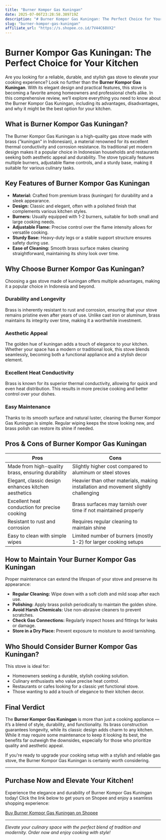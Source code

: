 ```yaml
---
title: "Burner Kompor Gas Kuningan"
date: 2025-07-06T23:28:58.389719Z
description: "# Burner Kompor Gas Kuningan: The Perfect Choice for Your Kitchen..."
slug: "burner-kompor-gas-kuningan"
affiliate_url: "https://s.shopee.co.id/7V44C68VX2"
---
```

# Burner Kompor Gas Kuningan: The Perfect Choice for Your Kitchen

Are you looking for a reliable, durable, and stylish gas stove to elevate your cooking experience? Look no further than the **Burner Kompor Gas Kuningan**. With its elegant design and practical features, this stove is becoming a favorite among homeowners and professional chefs alike. In this comprehensive review, we’ll explore everything you need to know about the Burner Kompor Gas Kuningan, including its advantages, disadvantages, and why it might be the best option for your kitchen.

## What is Burner Kompor Gas Kuningan?

The Burner Kompor Gas Kuningan is a high-quality gas stove made with brass ("kuningan" in Indonesian), a material renowned for its excellent thermal conductivity and corrosion resistance. Its traditional yet modern design makes it a popular choice in Indonesian households and restaurants seeking both aesthetic appeal and durability. The stove typically features multiple burners, adjustable flame controls, and a sturdy base, making it suitable for various culinary tasks.

## Key Features of Burner Kompor Gas Kuningan

- **Material:** Crafted from premium brass (kuningan) for durability and a sleek appearance.
- **Design:** Classic and elegant, often with a polished finish that complements various kitchen styles.
- **Burners:** Usually equipped with 1-2 burners, suitable for both small and large cooking needs.
- **Adjustable Flame:** Precise control over the flame intensity allows for versatile cooking.
- **Sturdy Base:** Heavy-duty legs or a stable support structure ensures safety during use.
- **Ease of Cleaning:** Smooth brass surface makes cleaning straightforward, maintaining its shiny look over time.

## Why Choose Burner Kompor Gas Kuningan?

Choosing a gas stove made of kuningan offers multiple advantages, making it a popular choice in Indonesia and beyond.

### Durability and Longevity

Brass is inherently resistant to rust and corrosion, ensuring that your stove remains pristine even after years of use. Unlike cast iron or aluminum, brass maintains its integrity over time, making it a worthwhile investment.

### Aesthetic Appeal

The golden hue of kuningan adds a touch of elegance to your kitchen. Whether your space has a modern or traditional look, this stove blends seamlessly, becoming both a functional appliance and a stylish decor element.

### Excellent Heat Conductivity

Brass is known for its superior thermal conductivity, allowing for quick and even heat distribution. This results in more precise cooking and better control over your dishes.

### Easy Maintenance

Thanks to its smooth surface and natural luster, cleaning the Burner Kompor Gas Kuningan is simple. Regular wiping keeps the stove looking new, and brass polish can restore its shine if needed.

## Pros & Cons of Burner Kompor Gas Kuningan

| **Pros** | **Cons** |
|------------|--------------|
| Made from high-quality brass, ensuring durability | Slightly higher cost compared to aluminum or steel stoves |
| Elegant, classic design enhances kitchen aesthetics | Heavier than other materials, making installation and movement slightly challenging |
| Excellent heat conduction for precise cooking | Brass surfaces may tarnish over time if not maintained properly |
| Resistant to rust and corrosion | Requires regular cleaning to maintain shine |
| Easy to clean with simple wipes | Limited number of burners (mostly 1-2) for larger cooking setups |

## How to Maintain Your Burner Kompor Gas Kuningan

Proper maintenance can extend the lifespan of your stove and preserve its appearance:

- **Regular Cleaning:** Wipe down with a soft cloth and mild soap after each use.
- **Polishing:** Apply brass polish periodically to maintain the golden shine.
- **Avoid Harsh Chemicals:** Use non-abrasive cleaners to prevent scratches.
- **Check Gas Connections:** Regularly inspect hoses and fittings for leaks or damage.
- **Store in a Dry Place:** Prevent exposure to moisture to avoid tarnishing.

## Who Should Consider Burner Kompor Gas Kuningan?

This stove is ideal for:

- Homeowners seeking a durable, stylish cooking solution.
- Culinary enthusiasts who value precise heat control.
- Restaurants or cafes looking for a classic yet functional stove.
- Those wanting to add a touch of elegance to their kitchen decor.

## Final Verdict

The **Burner Kompor Gas Kuningan** is more than just a cooking appliance — it’s a blend of style, durability, and functionality. Its brass construction guarantees longevity, while its classic design adds charm to any kitchen. While it may require some maintenance to keep it looking its best, the benefits far outweigh the downsides, especially for those who prioritize quality and aesthetic appeal.

If you're ready to upgrade your cooking setup with a stylish and reliable gas stove, the Burner Kompor Gas Kuningan is certainly worth considering.

---

## Purchase Now and Elevate Your Kitchen!

Experience the elegance and durability of Burner Kompor Gas Kuningan today! Click the link below to get yours on Shopee and enjoy a seamless shopping experience:

[Buy Burner Kompor Gas Kuningan on Shopee](https://s.shopee.co.id/7V44C68VX2)

---

*Elevate your culinary space with the perfect blend of tradition and modernity. Order now and enjoy cooking with style!*
